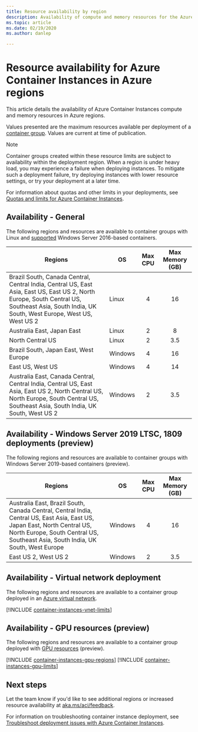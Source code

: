 ```yaml
---
title: Resource availability by region
description: Availability of compute and memory resources for the Azure Container Instances service in different Azure regions.
ms.topic: article
ms.date: 02/19/2020
ms.author: danlep

---
```

# Resource availability for Azure Container Instances in Azure regions

This article details the availability of Azure Container Instances compute and memory resources in Azure regions. 

Values presented are the maximum resources available per deployment of a [container group](container-instances-container-groups.md). Values are current at time of publication. 

> [!NOTE]
> Container groups created within these resource limits are subject to availability within the deployment region. When a region is under heavy load, you may experience a failure when deploying instances. To mitigate such a deployment failure, try deploying instances with lower resource settings, or try your deployment at a later time.

For information about quotas and other limits in your deployments, see [Quotas and limits for Azure Container Instances](container-instances-quotas.md).

## Availability - General

The following regions and resources are available to container groups with Linux and [supported](container-instances-faq.md#what-windows-base-os-images-are-supported) Windows Server 2016-based containers.

| Regions | OS | Max CPU | Max Memory (GB) |
| -------- | -- | :---: | :-----------: |
| Brazil South, Canada Central, Central India, Central US, East Asia, East US, East US 2, North Europe, South Central US, Southeast Asia, South India, UK South, West Europe, West US, West US 2 | Linux | 4 | 16 |
| Australia East, Japan East | Linux | 2 | 8 |
| North Central US | Linux | 2 | 3.5 |
| Brazil South, Japan East, West Europe | Windows | 4 | 16 |
| East US, West US | Windows | 4 | 14 |
| Australia East, Canada Central, Central India, Central US, East Asia, East US 2,  North Central US, North Europe, South Central US, Southeast Asia, South India, UK South, West US 2 | Windows | 2 | 3.5 |

## Availability - Windows Server 2019 LTSC, 1809 deployments (preview)

The following regions and resources are available to container groups with Windows Server 2019-based containers (preview).

| Regions | OS | Max CPU | Max Memory (GB) |
| -------- | -- | :---: | :-----------: |
| Australia East, Brazil South, Canada Central, Central India, Central US, East Asia, East US, Japan East, North Central US, North Europe, South Central US, Southeast Asia, South India, UK South, West Europe | Windows | 4 | 16 |
| East US 2, West US 2 | Windows | 2 | 3.5 |


## Availability - Virtual network deployment

The following regions and resources are available to a container group deployed in an [Azure virtual network](container-instances-vnet.md).

[!INCLUDE [container-instances-vnet-limits](../../includes/container-instances-vnet-limits.md)]

## Availability - GPU resources (preview)

The following regions and resources are available to a container group deployed with [GPU resources](container-instances-gpu.md) (preview).

[!INCLUDE [container-instances-gpu-regions](../../includes/container-instances-gpu-regions.md)]
[!INCLUDE [container-instances-gpu-limits](../../includes/container-instances-gpu-limits.md)]

## Next steps

Let the team know if you'd like to see additional regions or increased resource availability at [aka.ms/aci/feedback](https://aka.ms/aci/feedback).

For information on troubleshooting container instance deployment, see [Troubleshoot deployment issues with Azure Container Instances](container-instances-troubleshooting.md).
